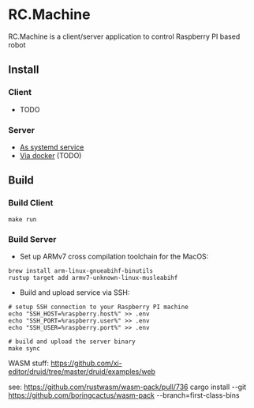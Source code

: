 # RC.Machine

RC.Machine is a client/server application to control Raspberry PI based robot

## Install

### Client

- TODO

### Server

- [As systemd service](linux-systemd/README.md)
- [Via docker](docker/README.md) (TODO)

## Build

### Build Client

```console
make run
```

### Build Server

- Set up ARMv7 cross compilation toolchain for the MacOS:

```console
brew install arm-linux-gnueabihf-binutils
rustup target add armv7-unknown-linux-musleabihf
```

- Build and upload service via SSH:

```console
# setup SSH connection to your Raspberry PI machine
echo "SSH_HOST=%raspberry.host%" >> .env
echo "SSH_PORT=%raspberry.user%" >> .env
echo "SSH_USER=%raspberry.port%" >> .env

# build and upload the server binary
make sync
```

WASM stuff: https://github.com/xi-editor/druid/tree/master/druid/examples/web

see: https://github.com/rustwasm/wasm-pack/pull/736
cargo install --git https://github.com/boringcactus/wasm-pack --branch=first-class-bins
